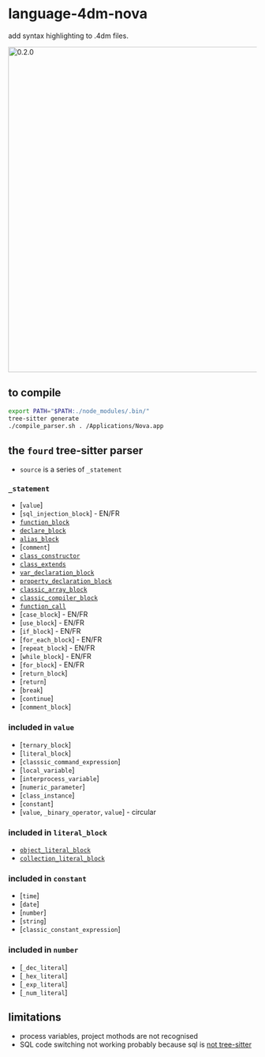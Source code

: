 # language-4dm-nova
add syntax highlighting to .4dm files.

<img width="658" alt="0.2.0" src="https://github.com/miyako/language-4dm-nova/assets/1725068/c38e9cb8-9268-4132-b562-d7f1b0c5bd7c">

## to compile

```sh
export PATH="$PATH:./node_modules/.bin/"
tree-sitter generate
./compile_parser.sh . /Applications/Nova.app
```

## the `fourd` tree-sitter parser

* `source` is a series of `_statement`

### `_statement`

* [`value`]
* [`sql_injection_block`]  - EN/FR
* [`function_block`](https://github.com/miyako/language-4dm-nova/blob/main/corpus/1.%20function_block.txt)
* [`declare_block`](https://github.com/miyako/language-4dm-nova/blob/main/corpus/2.%20declare_block.txt)
* [`alias_block`](https://github.com/miyako/language-4dm-nova/blob/main/corpus/7.%20alias_block.txt)  
* [`comment`] 
* [`class_constructor`](https://github.com/miyako/language-4dm-nova/blob/main/corpus/3.%20class_constructor.txt)
* [`class_extends`](https://github.com/miyako/language-4dm-nova/blob/main/corpus/4.%20class_extends.txt)
* [`var_declaration_block`](https://github.com/miyako/language-4dm-nova/blob/main/corpus/5.%20var_declaration_block.txt) 
* [`property_declaration_block`](https://github.com/miyako/language-4dm-nova/blob/main/corpus/6.%20property_declaration_block.txt) 
* [`classic_array_block`](https://github.com/miyako/language-4dm-nova/blob/main/corpus/11.%20classic_array_block.txt)
* [`classic_compiler_block`](https://github.com/miyako/language-4dm-nova/blob/main/corpus/10.%20classic_compiler_block.txt)
* [`function_call`](https://github.com/miyako/language-4dm-nova/blob/main/corpus/9.%20function_call.txt) 
* [`case_block`] - EN/FR
* [`use_block`] - EN/FR
* [`if_block`] - EN/FR 
* [`for_each_block`] - EN/FR
* [`repeat_block`] - EN/FR
* [`while_block`] - EN/FR
* [`for_block`] - EN/FR
* [`return_block`]
* [`return`]
* [`break`]
* [`continue`]
* [`comment_block`]
 
### included in `value`

* [`ternary_block`]
* [`literal_block`]
* [`classsic_command_expression`]
* [`local_variable`]
* [`interprocess_variable`]
* [`numeric_parameter`]
* [`class_instance`]
* [`constant`]
* [`value`, `_binary_operator`, `value`] - circular

### included in `literal_block`

* [`object_literal_block`](https://github.com/miyako/language-4dm-nova/blob/main/corpus/13.%20object_literal_block.txt)
* [`collection_literal_block`](https://github.com/miyako/language-4dm-nova/blob/main/corpus/14.%20collection_literal_block.txt)

### included in `constant`

* [`time`] 
* [`date`] 
* [`number`] 
* [`string`] 
* [`classic_constant_expression`]  

### included in `number`

* [`_dec_literal`]
* [`_hex_literal`]
* [`_exp_literal`]
* [`_num_literal`]

## limitations

* process variables, project mothods are not recognised
* SQL code switching not working probably because sql is [not tree-sitter](https://docs.nova.app/syntax-reference/syntaxes/#injections)
